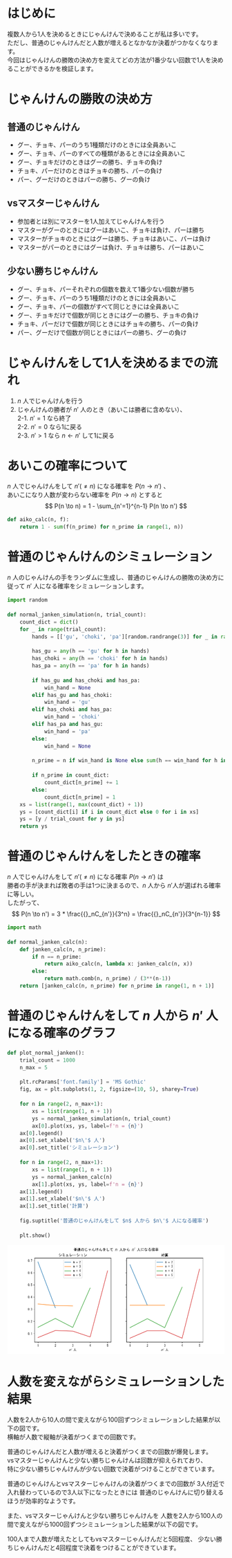 <!-- じゃんけんで1人を決定する方法の比較 -->

# はじめに
複数人から1人を決めるときにじゃんけんで決めることが私は多いです。  
ただし、普通のじゃんけんだと人数が増えるとなかなか決着がつかなくなります。  
今回はじゃんけんの勝敗の決め方を変えてどの方法が1番少ない回数で1人を決めることができるかを検証します。  

# じゃんけんの勝敗の決め方
## 普通のじゃんけん
- グー、チョキ、パーのうち1種類だけのときには全員あいこ
- グー、チョキ、パーのすべての種類があるときには全員あいこ
- グー、チョキだけのときはグーの勝ち、チョキの負け
- チョキ、パーだけのときはチョキの勝ち、パーの負け
- パー、グーだけのときはパーの勝ち、グーの負け

## vsマスターじゃんけん
- 参加者とは別にマスターを1人加えてじゃんけんを行う
- マスターがグーのときにはグーはあいこ、チョキは負け、パーは勝ち
- マスターがチョキのときにはグーは勝ち、チョキはあいこ、パーは負け
- マスターがパーのときにはグーは負け、チョキは勝ち、パーはあいこ

## 少ない勝ちじゃんけん
- グー、チョキ、パーそれぞれの個数を数えて1番少ない個数が勝ち
- グー、チョキ、パーのうち1種類だけのときには全員あいこ
- グー、チョキ、パーの個数がすべて同じときには全員あいこ
- グー、チョキだけで個数が同じときにはグーの勝ち、チョキの負け
- チョキ、パーだけで個数が同じときにはチョキの勝ち、パーの負け
- パー、グーだけで個数が同じときにはパーの勝ち、グーの負け

# じゃんけんをして1人を決めるまでの流れ
1. $n$ 人でじゃんけんを行う
2. じゃんけんの勝者が $n'$ 人のとき（あいこは勝者に含めない）、  
2-1. $n' = 1$ なら終了  
2-2. $n' = 0$ なら1に戻る  
2-3. $n' > 1$ なら $n \gets n'$ して1に戻る  

# あいこの確率について
$n$ 人でじゃんけんをして $n'(\neq n)$ になる確率を $P(n \to n')$ 、  
あいこになり人数が変わらない確率を $P(n \to n)$ とすると
$$
P(n \to n) = 1 - \sum_{n'=1}^{n-1} P(n \to n')
$$

```python
def aiko_calc(n, f):
    return 1 - sum(f(n_prime) for n_prime in range(1, n))
```

# 普通のじゃんけんのシミュレーション
$n$ 人のじゃんけんの手をランダムに生成し、普通のじゃんけんの勝敗の決め方に従って
$n'$ 人になる確率をシミュレーションします。

```python
import random

def normal_janken_simulation(n, trial_count):
    count_dict = dict()
    for _ in range(trial_count):
        hands = [['gu', 'choki', 'pa'][random.randrange(3)] for _ in range(n)]

        has_gu = any(h == 'gu' for h in hands)
        has_choki = any(h == 'choki' for h in hands)
        has_pa = any(h == 'pa' for h in hands)

        if has_gu and has_choki and has_pa:
            win_hand = None
        elif has_gu and has_choki:
            win_hand = 'gu'
        elif has_choki and has_pa:
            win_hand = 'choki'
        elif has_pa and has_gu:
            win_hand = 'pa'
        else:
            win_hand = None
        
        n_prime = n if win_hand is None else sum(h == win_hand for h in hands)
        
        if n_prime in count_dict:
            count_dict[n_prime] += 1
        else:
            count_dict[n_prime] = 1
    xs = list(range(1, max(count_dict) + 1))
    ys = [count_dict[i] if i in count_dict else 0 for i in xs]
    ys = [y / trial_count for y in ys]
    return ys
```

# 普通のじゃんけんをしたときの確率
$n$ 人でじゃんけんをして $n'(\neq n)$ になる確率 $P(n \to n')$ は  
勝者の手が決まれば敗者の手は1つに決まるので、$n$ 人から $n'$人が選ばれる確率に等しい。  
したがって、
$$
P(n \to n') = 3 * \frac{{}_nC_{n'}}{3^n} = \frac{{}_nC_{n'}}{3^{n-1}}
$$

```python
import math

def normal_janken_calc(n):
    def janken_calc(n, n_prime):
        if n == n_prime:
            return aiko_calc(n, lambda x: janken_calc(n, x))
        else:
            return math.comb(n, n_prime) / (3**(n-1))
    return [janken_calc(n, n_prime) for n_prime in range(1, n + 1)]
```

# 普通のじゃんけんをして $n$ 人から $n'$ 人になる確率のグラフ
```python
def plot_normal_janken():
    trial_count = 1000
    n_max = 5
    
    plt.rcParams['font.family'] = 'MS Gothic'
    fig, ax = plt.subplots(1, 2, figsize=(10, 5), sharey=True)

    for n in range(2, n_max+1):
        xs = list(range(1, n + 1))
        ys = normal_janken_simulation(n, trial_count)
        ax[0].plot(xs, ys, label=f'n = {n}')
    ax[0].legend()
    ax[0].set_xlabel('$n\'$ 人')
    ax[0].set_title('シミュレーション')
    
    for n in range(2, n_max+1):
        xs = list(range(1, n + 1))
        ys = normal_janken_calc(n)
        ax[1].plot(xs, ys, label=f'n = {n}')
    ax[1].legend()
    ax[1].set_xlabel('$n\'$ 人')
    ax[1].set_title('計算')

    fig.suptitle('普通のじゃんけんをして $n$ 人から $n\'$ 人になる確率')

    plt.show()
```
![janken_normal_1.png](.\janken_normal_1.png)

# 人数を変えながらシミュレーションした結果
人数を2人から10人の間で変えながら100回ずつシミュレーションした結果が以下の図です。  
横軸が人数で縦軸が決着がつくまでの回数です。  

普通のじゃんけんだと人数が増えると決着がつくまでの回数が爆発します。  
vsマスターじゃんけんと少ない勝ちじゃんけんは回数が抑えられており、  
特に少ない勝ちじゃんけんが少ない回数で決着がつけることができています。  

普通のじゃんけんとvsマスターじゃんけんの決着がつくまでの回数が
3人付近で入れ替わっているので3人以下になったときには
普通のじゃんけんに切り替えるほうが効率的なようです。


また、vsマスターじゃんけんと少ない勝ちじゃんけんを
人数を2人から100人の間で変えながら1000回ずつシミュレーションした結果が以下の図です。

100人まで人数が増えたとしてもvsマスターじゃんけんだと5回程度、
少ない勝ちじゃんけんだと4回程度で決着をつけることができています。
